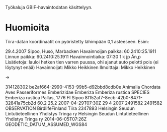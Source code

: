 Työkaluja GBIF-havaintodatan käsittelyyn.

Huomioita
=========

Tiira-datan koordinaatit on pyöristetty lähimpään 0,1 asteeseen. Esim:

29.4.2007 Sipoo, Husö, Marbacken 
Havainnoijan paikka: 60.2410:25.1911
Linnun paikka: 60.2410:25.1911
Havainnointiaika: 07:30
1 k jp	Än,p		 
Lisätietoja:	lauloi hetken tien varren puussa, ohi ajanut auto pelotti pois (ei löytynyt enää)
Havainnoijat:	Mikko Heikkinen
Ilmoittaja:	Mikko Heikkinen

->

314128302	be2af664-2990-4153-99b5-d92bbd8cdb0e	Animalia	Chordata	Aves	Passeriformes	Emberizidae	Emberiza	Emberiza rustica	SPECIES	Emberiza rustica Pallas, 1776	FI	Sipoo	8f152af7-8ecb-42b0-8471-32841a75cb2d	60.2	25.2	2007-04-29T07:30Z	29	4	2007	2491582	2491582	OBSERVATION	BirdlifeFinland	Tiira	2347893	Helsingin Seudun Lintutieteellinen Yhdistys Tringa ry Helsingin Seudun Lintutieteellinen Yhdistys Tringa ry	2014-06-05T07:26Z	GEODETIC_DATUM_ASSUMED_WGS84 


